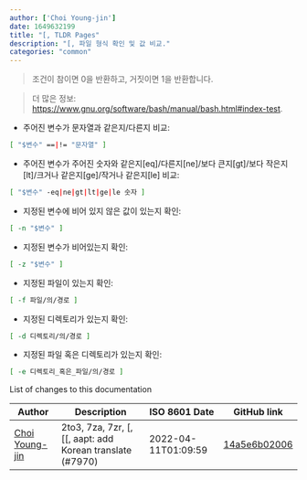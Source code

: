 ```yaml
---
author: ['Choi Young-jin']
date: 1649632199
title: "[, TLDR Pages"
description: "[, 파일 형식 확인 및 값 비교."
categories: "common"
---
```

> 조건이 참이면 0을 반환하고, 거짓이면 1을 반환합니다.

> 더 많은 정보: <https://www.gnu.org/software/bash/manual/bash.html#index-test>.

- 주어진 변수가 문자열과 같은지/다른지 비교:

```bash
[ "$변수" ==|!= "문자열" ]
```

- 주어진 변수가 주어진 숫자와 같은지[eq]/다른지[ne]/보다 큰지[gt]/보다 작은지[lt]/크거나 같은지[ge]/작거나 같은지[le] 비교:

```bash
[ "$변수" -eq|ne|gt|lt|ge|le 숫자 ]
```

- 지정된 변수에 비어 있지 않은 값이 있는지 확인:

```bash
[ -n "$변수" ]
```

- 지정된 변수가 비어있는지 확인:

```bash
[ -z "$변수" ]
```

- 지정된 파일이 있는지 확인:

```bash
[ -f 파일/의/경로 ]
```

- 지정된 디렉토리가 있는지 확인:

```bash
[ -d 디렉토리/의/경로 ]
```

- 지정된 파일 혹은 디렉토리가 있는지 확인:

```bash
[ -e 디렉토리_혹은_파일/의/경로 ]
```
List of changes to this documentation


Author | Description | ISO 8601 Date | GitHub link
------|-----|-----|-----
[Choi Young-jin](mailto:amateur.toss@gmail.com) | 2to3, 7za, 7zr, [, [[, aapt: add Korean translate (#7970) | 2022-04-11T01:09:59 | [14a5e6b02006](https://github.com/tldr-pages/tldr/commit/14a5e6b02006ec880b4133a9faac5afdf00ff62e)


